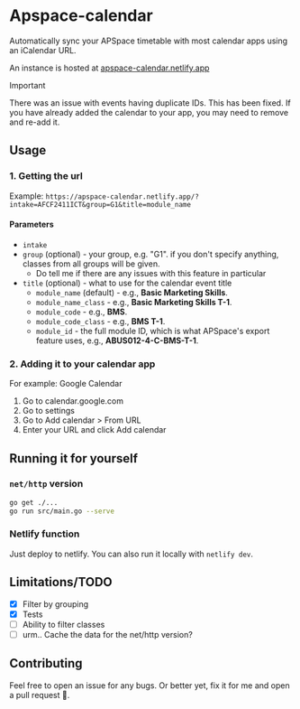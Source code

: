 # Apspace-calendar
Automatically sync your APSpace timetable with most calendar apps using an iCalendar URL.

An instance is hosted at [apspace-calendar.netlify.app](https://apspace-calendar.netlify.app/)

> [!IMPORTANT]  
> There was an issue with events having duplicate IDs. This has been fixed. If you have already added the calendar to your app, you may need to remove and re-add it.

## Usage
### 1. Getting the url
Example: `https://apspace-calendar.netlify.app/?intake=AFCF2411ICT&group=G1&title=module_name`

#### Parameters
- `intake`
- `group` (optional) - your group, e.g. "G1". if you don't specify anything, classes from all groups will be given.
    - Do tell me if there are any issues with this feature in particular
- `title` (optional) - what to use for the calendar event title
    - `module_name` (default) - e.g., **Basic Marketing Skills**.
    - `module_name_class` - e.g., **Basic Marketing Skills T-1**.
    - `module_code` - e.g., **BMS**.
    - `module_code_class` - e.g., **BMS T-1**.
    - `module_id` - the full module ID, which is what APSpace's export feature uses, e.g., **ABUS012-4-C-BMS-T-1**.

### 2. Adding it to your calendar app
For example: Google Calendar

1. Go to calendar.google.com
2. Go to settings
3. Go to Add calendar > From URL
4. Enter your URL and click Add calendar

## Running it for yourself
### `net/http` version
```sh
go get ./...
go run src/main.go --serve
```

### Netlify function
Just deploy to netlify. You can also run it locally with `netlify dev`.

## Limitations/TODO
- [x] Filter by grouping
- [x] Tests
- [ ] Ability to filter classes
- [ ] urm.. Cache the data for the net/http version?

## Contributing
Feel free to open an issue for any bugs. Or better yet, fix it for me and open a pull request 🥺.
